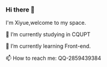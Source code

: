 ### Hi there 👋
I'm Xiyue,welcome to my space.

🔭 I’m currently studying in CQUPT

🌱 I’m currently learning Front-end.

📫 How to reach me: QQ-2859439384
<!--
**xiyueyezibile/xiyueyezibile** is a ✨ _special_ ✨ repository because its `README.md` (this file) appears on your GitHub profile.

Here are some ideas to get you started:

- 🔭 I’m currently working on ...
- 🌱 I’m currently learning ...
- 👯 I’m looking to collaborate on ...
- 🤔 I’m looking for help with ...
- 💬 Ask me about ...
- 📫 How to reach me: ...
- 😄 Pronouns: ...
- ⚡ Fun fact: ...
-->
